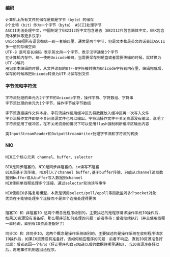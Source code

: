 #### 编码
	计算机上所有文件的储存是都是字节（byte）的储存
	8个比特（bit）作为一个字节（byte） ASCII处理字节
	ASCII无法处理中文，中国制定了GB2312将中文包含进去（GB2312只包含简体中文，GBK包含简体繁体等更多汉字）
	Unicode把所有语言都统一到一套编码里，通常是两个字节，但是文本都是英文的话会比ASCII多一倍的存储空间
	UTF-8 是可变长编码 表示英文用一个字节，表示汉字通常3个字节
	在计算机内存中，统一使用Unicode编码，当需要保存到硬盘或者需要传输的时候，就转换为UTF-8编码
	用记事本编辑的时候，从文件读取的UTF-8字符被转换为Unicode字符到内存里，编辑完成后，保存的时候再把Unicode转换为UTF-8保存到文件


#### 字节流和字符流
	字符流处理的单元为2个字节的Unicode字符，操作字符、字符数组、字符串
	字节流处理的单元为1个字节，操作字节或字节数组

	字节流直接操作文件本身，字符流操作使用缓冲区先将数据放入缓冲区再一次写入文件
	字节流操作文件即使不关闭资源文件也可以输出。字符流操作文件不关闭资源没有输出，说明了字符流使用了缓冲区，在不关闭资源的情况下可以使用flush强制刷新缓冲区输出内容

	类InputStreamReader和OutputStreamWriter处理字节流和字符流的转换
	

#### NIO
	NIO三个核心元素 channel、buffer、selector
	
	BIO是同步阻塞的，NIO是同步非阻塞的，io读写不阻塞
	BIO是基于流传输, NIO引入了channel buffer,基于buffer传输，只能从channel读取数据到buffer或从buffer写入数据到channel
	NIO使用单线程处理多个连接，通过selector轮询读写事件
	
	NIO使用IO多路复用模型，本质是调用select/poll/epoll等函数监听多个socket对象
	优势在于能够处理多个连接而不是单个连接处理得更快
	
	
	阻塞IO 和 非阻塞IO 这两个概念是程序级别的。主要描述的是程序请求操作系统IO操作后，如果IO资源没有准备好，那么程序该如何处理的问题：前者等待；后者继续执行（并且使用线程一直轮询，直到有IO资源准备好了）

	同步IO 和 非同步IO，这两个概念是操作系统级别的。主要描述的是操作系统在收到程序请求IO操作后，如果IO资源没有准备好，该如何相应程序的问题：前者不响应，直到IO资源准备好以后；后者返回一个标记（好让程序和自己知道以后的数据往哪里通知），当IO资源准备好以后，再用事件机制返回给程序。

